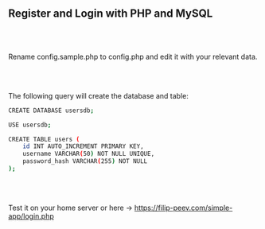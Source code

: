 <br>

## Register and Login with PHP and MySQL

<br><br>

Rename config.sample.php to config.php and edit it with your relevant data.

<br><br>

The following query will create the database and table:
```sh
CREATE DATABASE usersdb;

USE usersdb;

CREATE TABLE users (
    id INT AUTO_INCREMENT PRIMARY KEY,
    username VARCHAR(50) NOT NULL UNIQUE,
    password_hash VARCHAR(255) NOT NULL
);
```

<br><br>

Test it on your home server or here -> https://filip-peev.com/simple-app/login.php